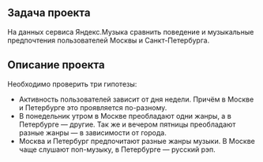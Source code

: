 ## Задача проекта
На данных сервиса Яндекс.Музыка сравнить поведение и музыкальные предпочтения пользователей Москвы и Санкт-Петербурга.

## Описание проекта
Необходимо проверить три гипотезы:

- Активность пользователей зависит от дня недели. Причём в Москве и Петербурге это проявляется по-разному.
- В понедельник утром в Москве преобладают одни жанры, а в Петербурге — другие. Так же и вечером пятницы преобладают разные жанры — в зависимости от города.
- Москва и Петербург предпочитают разные жанры музыки. В Москве чаще слушают поп-музыку, в Петербурге — русский рэп.
